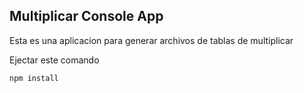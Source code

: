 

## Multiplicar Console App

Esta es una aplicacion para generar archivos de tablas de multiplicar

Ejectar este comando

```
npm install
```
